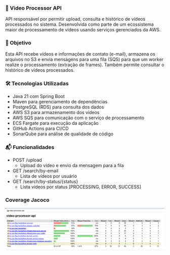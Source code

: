 ### 🎥 Video Processor API

API responsável por permitir upload, consulta e histórico de vídeos processados no sistema. 
Desenvolvida como parte de um ecossistema maior de processamento de vídeos usando serviços gerenciados da AWS.

### 📌 Objetivo

Esta API recebe vídeos e informações de contato (e-mail), armazena os arquivos no S3 e envia mensagens para uma fila 
(SQS) para que um worker realize o processamento (extração de frames). Também permite consultar o histórico de vídeos processados.

### 🛠️ Tecnologias Utilizadas

- Java 21 com Spring Boot
- Maven para gerenciamento de dependências
- PostgreSQL (RDS) para consulta dos dados
- AWS S3 para armazenamento dos vídeos
- AWS SQS para comunicação com o serviço de processamento
- ECS Fargate para execução da aplicação
- GitHub Actions para CI/CD
- SonarQube para análise de qualidade de código

### 📬 Funcionalidades

- POST /upload
  - Upload do vídeo e envio da mensagem para a fila
- GET /search/by-email
  - Lista de vídeos por usuário
- GET /search/by-status/{status}
  - Lista vídeos por status [PROCESSING, ERROR, SUCCESS]

### Coverage Jacoco

![coverage.png](coverage.png)
